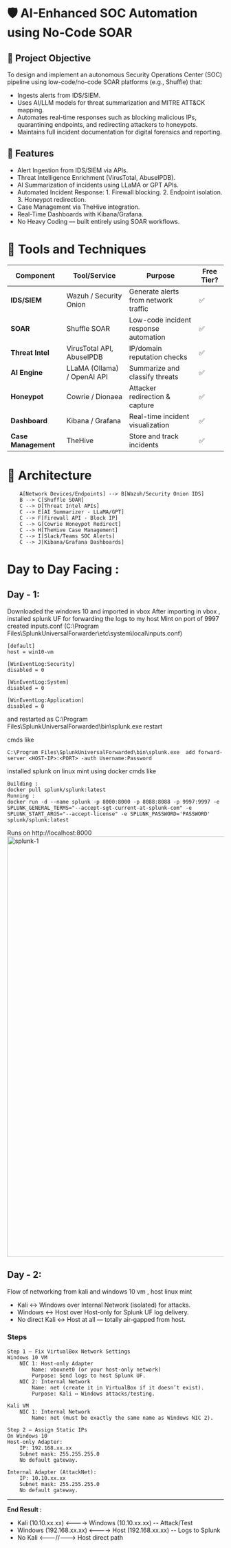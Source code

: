 # 🛡 AI-Enhanced SOC Automation using No-Code SOAR

## 📌 Project Objective
To design and implement an autonomous Security Operations Center (SOC) pipeline using low-code/no-code SOAR platforms (e.g., Shuffle) that:
   - Ingests alerts from IDS/SIEM.
   - Uses AI/LLM models for threat summarization and MITRE ATT&CK mapping.
   - Automates real-time responses such as blocking malicious IPs, quarantining endpoints, and redirecting attackers to honeypots.
   - Maintains full incident documentation for digital forensics and reporting.

## 🚀 Features
- Alert Ingestion from IDS/SIEM via APIs.
- Threat Intelligence Enrichment (VirusTotal, AbuseIPDB).
- AI Summarization of incidents using LLaMA or GPT APIs.
- Automated Incident Response:
        1. Firewall blocking.
        2. Endpoint isolation.
        3. Honeypot redirection.
- Case Management via TheHive integration.
- Real-Time Dashboards with Kibana/Grafana.
- No Heavy Coding — built entirely using SOAR workflows.

# 🧰 Tools and Techniques 
| Component           | Tool/Service                | Purpose                               | Free Tier? |
| ------------------- | --------------------------- | ------------------------------------- | ---------- |
| **IDS/SIEM**        | Wazuh / Security Onion      | Generate alerts from network traffic  | ✅          |
| **SOAR**            | Shuffle SOAR                | Low-code incident response automation | ✅          |
| **Threat Intel**    | VirusTotal API, AbuseIPDB   | IP/domain reputation checks           | ✅          |
| **AI Engine**       | LLaMA (Ollama) / OpenAI API | Summarize and classify threats        | ✅          |
| **Honeypot**        | Cowrie / Dionaea            | Attacker redirection & capture        | ✅          |
| **Dashboard**       | Kibana / Grafana            | Real-time incident visualization      | ✅          |
| **Case Management** | TheHive                     | Store and track incidents             | ✅          |

# 📂 Architecture
```
    A[Network Devices/Endpoints] --> B[Wazuh/Security Onion IDS]
    B --> C[Shuffle SOAR]
    C --> D[Threat Intel APIs]
    C --> E[AI Summarizer - LLaMA/GPT]
    C --> F[Firewall API - Block IP]
    C --> G[Cowrie Honeypot Redirect]
    C --> H[TheHive Case Management]
    C --> I[Slack/Teams SOC Alerts]
    C --> J[Kibana/Grafana Dashboards]
```
# Day to Day Facing : 
## Day - 1:
Downloaded the windows 10 and imported in vbox 
After importing in vbox , installed splunk UF for forwarding the logs to my host Mint on port of 9997
created inputs.conf (C:\Program Files\SplunkUniversalForwarder\etc\system\local\inputs.conf)
```
[default]
host = win10-vm

[WinEventLog:Security]
disabled = 0

[WinEventLog:System]
disabled = 0

[WinEventLog:Application]
disabled = 0
```

and restarted as C:\Program Files\SplunkUniversalForwarded\bin\splunk.exe restart 

cmds like 
```
C:\Program Files\SplunkUniversalForwarded\bin\splunk.exe  add forward-server <HOST-IP>:<PORT> -auth Username:Password

```


installed splunk on linux mint using docker 
cmds like 
```
Building :
docker pull splunk/splunk:latest
Running :
docker run -d --name splunk -p 8000:8000 -p 8088:8088 -p 9997:9997 -e SPLUNK_GENERAL_TERMS="--accept-sgt-current-at-splunk-com" -e SPLUNK_START_ARGS="--accept-license" -e SPLUNK_PASSWORD='PASSWORD'   splunk/splunk:latest
```

Runs on http://localhost:8000
<img width="1857" height="976" alt="splunk-1" src="https://github.com/user-attachments/assets/80093da8-581d-4c4f-91fa-34798e26baec" />

## Day - 2:

Flow of networking from kali and windows 10 vm , host linux mint 
  - Kali ↔ Windows over Internal Network (isolated) for attacks.
  - Windows ↔ Host over Host-only for Splunk UF log delivery.
  - No direct Kali ↔ Host at all — totally air-gapped from host.

### Steps 
```
Step 1 — Fix VirtualBox Network Settings
Windows 10 VM
    NIC 1: Host-only Adapter
        Name: vboxnet0 (or your host-only network)
        Purpose: Send logs to host Splunk UF.
    NIC 2: Internal Network
        Name: net (create it in VirtualBox if it doesn’t exist).
        Purpose: Kali ↔ Windows attacks/testing.

Kali VM
    NIC 1: Internal Network
        Name: net (must be exactly the same name as Windows NIC 2).
```
```
Step 2 — Assign Static IPs
On Windows 10
Host-only Adapter:
    IP: 192.168.xx.xx
    Subnet mask: 255.255.255.0
    No default gateway.

Internal Adapter (AttackNet):
    IP: 10.10.xx.xx
    Subnet mask: 255.255.255.0
    No default gateway.
```
---

**End Result :**
- Kali (10.10.xx.xx) <----> Windows (10.10.xx.xx)  -- Attack/Test
- Windows (192.168.xx.xx) <----> Host (192.168.xx.xx) -- Logs to Splunk
- No Kali <---//---> Host direct path
